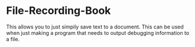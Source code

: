 # File-Recording-Book
This allows you to just simpily save text to a document. This can be used when just making a program that needs to output debugging information to a file.
